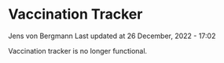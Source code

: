 Vaccination Tracker
================
Jens von Bergmann
Last updated at 26 December, 2022 - 17:02

Vaccination tracker is no longer functional.
